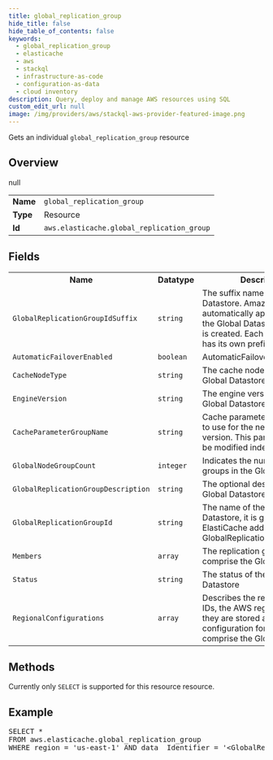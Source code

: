 ```yaml
---
title: global_replication_group
hide_title: false
hide_table_of_contents: false
keywords:
  - global_replication_group
  - elasticache
  - aws
  - stackql
  - infrastructure-as-code
  - configuration-as-data
  - cloud inventory
description: Query, deploy and manage AWS resources using SQL
custom_edit_url: null
image: /img/providers/aws/stackql-aws-provider-featured-image.png
---
```

Gets an individual <code>global_replication_group</code> resource

## Overview
<table><tbody>
<tr><td><b>Name</b></td><td><code>global_replication_group</code></td></tr>
<tr><td><b>Type</b></td><td>Resource</td></tr>
null
<tr><td><b>Id</b></td><td><code>aws.elasticache.global_replication_group</code></td></tr>
</tbody></table>

## Fields
<table><tbody>
<tr><th>Name</th><th>Datatype</th><th>Description</th></tr>
<tr><td><code>GlobalReplicationGroupIdSuffix</code></td><td><code>string</code></td><td>The suffix name of a Global Datastore. Amazon ElastiCache automatically applies a prefix to the Global Datastore ID when it is created. Each AWS Region has its own prefix. </td></tr>
<tr><td><code>AutomaticFailoverEnabled</code></td><td><code>boolean</code></td><td>AutomaticFailoverEnabled</td></tr>
<tr><td><code>CacheNodeType</code></td><td><code>string</code></td><td>The cache node type of the Global Datastore</td></tr>
<tr><td><code>EngineVersion</code></td><td><code>string</code></td><td>The engine version of the Global Datastore.</td></tr>
<tr><td><code>CacheParameterGroupName</code></td><td><code>string</code></td><td>Cache parameter group name to use for the new engine version. This parameter cannot be modified independently.</td></tr>
<tr><td><code>GlobalNodeGroupCount</code></td><td><code>integer</code></td><td>Indicates the number of node groups in the Global Datastore.</td></tr>
<tr><td><code>GlobalReplicationGroupDescription</code></td><td><code>string</code></td><td>The optional description of the Global Datastore</td></tr>
<tr><td><code>GlobalReplicationGroupId</code></td><td><code>string</code></td><td>The name of the Global Datastore, it is generated by ElastiCache adding a prefix to GlobalReplicationGroupIdSuffix.</td></tr>
<tr><td><code>Members</code></td><td><code>array</code></td><td>The replication groups that comprise the Global Datastore.</td></tr>
<tr><td><code>Status</code></td><td><code>string</code></td><td>The status of the Global Datastore</td></tr>
<tr><td><code>RegionalConfigurations</code></td><td><code>array</code></td><td>Describes the replication group IDs, the AWS regions where they are stored and the shard configuration for each that comprise the Global Datastore </td></tr>

</tbody></table>

## Methods
Currently only <code>SELECT</code> is supported for this resource resource.

## Example
<pre>
SELECT * 
FROM aws.elasticache.global_replication_group
WHERE region = 'us-east-1' AND data__Identifier = '&lt;GlobalReplicationGroupId&gt;'
</pre>
